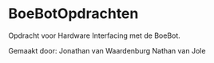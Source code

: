 # BoeBotOpdrachten
Opdracht voor Hardware Interfacing met de BoeBot.

Gemaakt door:
Jonathan van Waardenburg
Nathan van Jole
